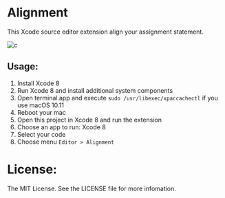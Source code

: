 # Alignment

This Xcode source editor extension align your assignment statement.

![c](https://cloud.githubusercontent.com/assets/1665104/16102266/ae4a0b24-33a8-11e6-943e-9a00eb6e9802.gif)

## Usage:

1. Install Xcode 8
2. Run Xcode 8 and install additional system components
3. Open terminal.app and execute `sudo /usr/libexec/xpaccachectl` if you use macOS 10.11
4. Reboot your mac
5. Open this project in Xcode 8 and run the extension
6. Choose an app to run: Xcode 8
7. Select your code
8. Choose menu `Editor > Alignment`

License:
=================
The MIT License. See the LICENSE file for more infomation.
